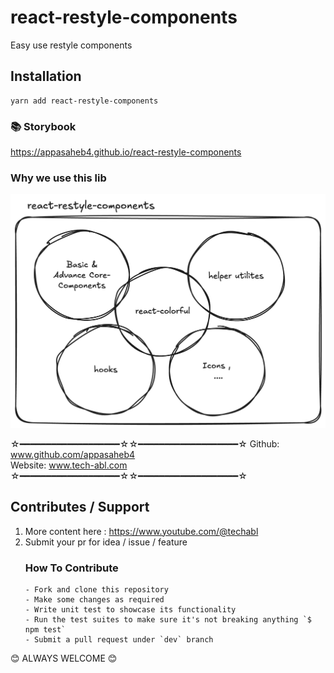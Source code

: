 # react-restyle-components

Easy use restyle components

## Installation

```
yarn add react-restyle-components

```

### 📚 Storybook

https://appasaheb4.github.io/react-restyle-components

### Why we use this lib

<img src="https://github.com/appasaheb4/react-restyle-components/blob/master/assets/img/libWapper.png">

☆━━━━━━━━━━━━━━━━━━━☆☆━━━━━━━━━━━━━━━━━━━☆
Github: www.github.com/appasaheb4 <br />
Website: www.tech-abl.com
☆━━━━━━━━━━━━━━━━━━━☆☆━━━━━━━━━━━━━━━━━━━☆

## Contributes / Support

1.  More content here : https://www.youtube.com/@techabl
2.  Submit your pr for idea / issue / feature
    ### How To Contribute
        - Fork and clone this repository
        - Make some changes as required
        - Write unit test to showcase its functionality
        - Run the test suites to make sure it's not breaking anything `$ npm test`
        - Submit a pull request under `dev` branch

😊 ALWAYS WELCOME 😊
